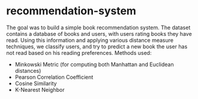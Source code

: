 # recommendation-system

The goal was to build a simple book recommendation system. The dataset contains a database of books and users, with users rating books they have read. Using this information and applying various distance measure techniques, we classify users, and try to predict a new book the user has not read based on his reading preferences.
Methods used:
- Minkowski Metric (for computing both Manhattan and Euclidean distances)
- Pearson Correlation Coefficient
- Cosine Similarity
- K-Nearest Neighbor
